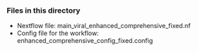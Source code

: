 ### Files in this directory
- Nextflow file: main_viral_enhanced_comprehensive_fixed.nf
- Config file for the workflow: enhanced_comprehensive_config_fixed.config


